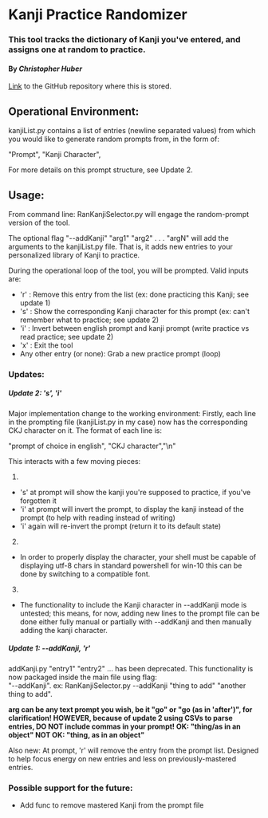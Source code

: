 # Kanji Practice Randomizer

### This tool tracks the dictionary of Kanji you've entered, and assigns one at random to practice.

#### By _Christopher Huber_
[Link](https://github.com/CHuber42/KanjiPractice) to the GitHub repository where
this is stored.

## Operational Environment:

kanjiList.py contains a list of entries (newline separated values) from which you
would like to generate random prompts from, in the form of:

"Prompt", "Kanji Character",

For more details on this prompt structure, see Update 2.

## Usage:

From command line:
RanKanjiSelector.py will engage the random-prompt version of the tool.

The optional flag "--addKanji" "arg1" "arg2" . . . "argN" will add the arguments
to the kanjiList.py file. That is, it adds new entries to your personalized library
of Kanji to practice.

During the operational loop of the tool, you will be prompted. Valid inputs are:
* 'r' : Remove this entry from the list (ex: done practicing this Kanji; see update 1)
* 's' : Show the corresponding Kanji character for this prompt (ex: can't remember what to practice; see update 2)
* 'i' : Invert between english prompt and kanji prompt (write practice vs read practice; see update 2)
* 'x' : Exit the tool
* Any other entry (or none): Grab a new practice prompt (loop)


### Updates:

##### Update 2: 's', 'i'

Major implementation change to the working environment:
Firstly, each line in the prompting file (kanjiList.py in my case) now has the corresponding
CKJ character on it. The format of each line is:

"prompt of choice in english", "CKJ character","\n"

This interacts with a few moving pieces:

1.
* 's' at prompt will show the kanji you're supposed to practice, if you've forgotten it
* 'i' at prompt will invert the prompt, to display the kanji instead of the prompt (to help with reading instead of writing)
* 'i' again will re-invert the prompt (return it to its default state)

2.
* In order to properly display the character, your shell must be capable of displaying utf-8 chars
  in standard powershell for win-10 this can be done by switching to a compatible font.

3.
* The functionality to include the Kanji character in --addKanji mode is untested;
  this means, for now, adding new lines to the prompt file can be done either fully manual or
  partially with --addKanji and then manually adding the kanji character.


##### Update 1: --addKanji, 'r'

addKanji.py "entry1" "entry2" ... has been deprecated.
This functionality is now packaged inside the main file using flag:        
"--addKanji".
ex:
RanKanjiSelector.py --addKanji "thing to add" "another thing to add".

__arg can be any text prompt you wish, be it "go" or "go (as in 'after')",
for clarification! HOWEVER, because of update 2 using CSVs to parse entries,
DO NOT include commas in your prompt!
OK: "thing/as in an object"
NOT OK: "thing, as in an object"__

Also new: At prompt, 'r' will remove the entry from the prompt list. Designed
to help focus energy on new entries and less on previously-mastered entries.

### Possible support for the future:


* Add func to remove mastered Kanji from the prompt file
